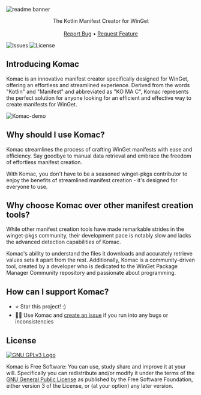 ![readme banner](https://user-images.githubusercontent.com/74878137/217098245-7aa8957b-b34e-4cba-b822-ca7a2448c3b7.svg)

<p align="center">
    The Kotlin Manifest Creator for WinGet
    <br/>
    <br/>
    <a href="https://github.com/russellbanks/Komac/issues">Report Bug</a>
    •
    <a href="https://github.com/russellbanks/Komac/issues">Request Feature</a>
</p>

![Issues](https://img.shields.io/github/issues/russellbanks/Komac)
![License](https://img.shields.io/github/license/russellbanks/Komac)

## Introducing Komac

Komac is an innovative manifest creator specifically designed for WinGet, offering an effortless and streamlined experience. Derived from the words "Kotlin" and "Manifest" and abbreviated as "KO MA C", Komac represents the perfect solution for anyone looking for an efficient and effective way to create manifests for WinGet.

![Komac-demo](https://user-images.githubusercontent.com/74878137/216784291-de2d5dc8-d6f9-4bde-a059-7a1382c3940b.gif)

## Why should I use Komac?

Komac streamlines the process of crafting WinGet manifests with ease and efficiency. Say goodbye to manual data retrieval and embrace the freedom of effortless manifest creation.

With Komac, you don't have to be a seasoned winget-pkgs contributor to enjoy the benefits of streamlined manifest creation - it's designed for everyone to use.

## Why choose Komac over other manifest creation tools?

While other manifest creation tools have made remarkable strides in the winget-pkgs community, their development pace is notably slow and lacks the advanced detection capabilities of Komac.

Komac's ability to understand the files it downloads and accurately retrieve values sets it apart from the rest. Additionally, Komac is a community-driven tool, created by a developer who is dedicated to the WinGet Package Manager Community repository and passionate about programming.

## How can I support Komac?

- ⭐ Star this project! :)
- 🧑‍💻 Use Komac and [create an issue](https://github.com/russellbanks/Komac/issues/new) if you run into any bugs or inconsistencies

## License

[![GNU GPLv3 Logo](https://www.gnu.org/graphics/gplv3-127x51.png)](http://www.gnu.org/licenses/gpl-3.0.en.html)

Komac is Free Software: You can use, study share and improve it at your will. Specifically you can redistribute and/or modify it under the terms of the [GNU General Public License](http://www.gnu.org/licenses/gpl-3.0.en.html) as published by the Free Software Foundation, either version 3 of the License, or (at your option) any later version.
